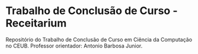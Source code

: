 # Trabalho de Conclusão de Curso - Receitarium
 Repositório do Trabalho de Conclusão de Curso em Ciência da Computação no CEUB. Professor orientador: Antonio Barbosa Junior.
